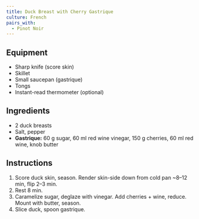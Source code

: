 ```yaml
---
title: Duck Breast with Cherry Gastrique
culture: French
pairs_with:
  - Pinot Noir
---
```


## Equipment
- Sharp knife (score skin)
- Skillet
- Small saucepan (gastrique)
- Tongs
- Instant-read thermometer (optional)

## Ingredients
- 2 duck breasts
- Salt, pepper
- **Gastrique:** 60 g sugar, 60 ml red wine vinegar, 150 g cherries, 60 ml red wine, knob butter

## Instructions
1. Score duck skin, season. Render skin-side down from cold pan ~8–12 min, flip 2–3 min.
2. Rest 8 min.
3. Caramelize sugar, deglaze with vinegar. Add cherries + wine, reduce. Mount with butter, season.
4. Slice duck, spoon gastrique.
